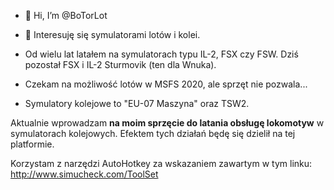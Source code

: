 - 👋 Hi, I’m @BoTorLot
- 👀 Interesuję się symulatorami lotów i kolei.
- Od wielu lat latałem na symulatorach typu IL-2, FSX czy FSW. Dziś pozostał FSX i IL-2 Sturmovik (ten dla Wnuka).
- Czekam na możliwość lotów w MSFS 2020, ale sprzęt nie pozwala...

- Symulatory kolejowe to "EU-07 Maszyna" oraz TSW2.

Aktualnie wprowadzam **na moim sprzęcie do latania obsługę lokomotyw** w symulatorach kolejowych. 
Efektem tych działań będę się dzielił na tej platformie.

Korzystam z narzędzi AutoHotkey za wskazaniem zawartym w tym linku: http://www.simucheck.com/ToolSet



<!---
BoTorLot/BoTorLot is a ✨ special ✨ repository because its `README.md` (this file) appears on your GitHub profile.
You can click the Preview link to take a look at your changes.
--->
